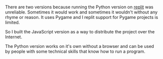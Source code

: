There are two versions because running the Python version on [replit](https://replit.com/) was unreliable. Sometimes it would work and sometimes it wouldn't without any rhyme or reason. It uses Pygame and I replit support for Pygame projects is limited.

So I built the JavaScript version as a way to distribute the project over the Internet.

The Python version works on it's own without a browser and can be used by people with some technical skills that know how to run a program.
